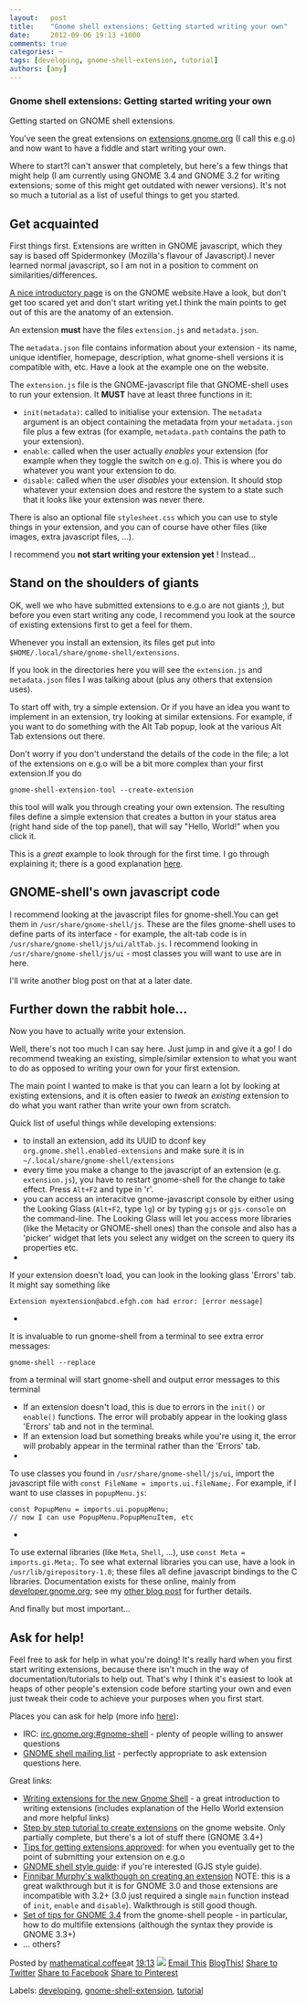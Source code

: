 ```yaml
---
layout:   post
title:    "Gnome shell extensions: Getting started writing your own"
date:     2012-09-06 19:13 +1000
comments: true
categories: ~
tags: [developing, gnome-shell-extension, tutorial]
authors: [amy]
---
```

### Gnome shell extensions: Getting started writing your own

Getting started on GNOME shell extensions.

You've seen the great extensions on [extensions.gnome.org](https://extensions.gnome.org/) (I call this e.g.o) and now want to have a fiddle and start writing your own.

Where to start?I can't answer that completely, but here's a few things that might help (I am currently using GNOME 3.4 and GNOME 3.2 for writing extensions; some of this might get outdated with newer versions). It's not so much a tutorial as a list of useful things to get you started.

## Get acquainted

First things first. Extensions are written in GNOME javascript, which they say is based off Spidermonkey (Mozilla's flavour of Javascript).I never learned normal javascript, so I am not in a position to comment on similarities/differences.

[A nice introductory page](https://live.gnome.org/GnomeShell/Extensions) is on the GNOME website.Have a look, but don't get too scared yet and don't start writing yet.I think the main points to get out of this are the anatomy of an extension.

An extension **must** have the files `extension.js` and `metadata.json`.

The `metadata.json` file contains information about your extension - its name, unique identifier, homepage, description, what gnome-shell versions it is compatible with, etc. Have a look at the example one on the website.

The `extension.js` file is the GNOME-javascript file that GNOME-shell uses to run your extension. It **MUST** have at least three functions in it:

- `init(metadata)`: called to initialise your extension. The `metadata` argument is an object containing the metadata from your `metadata.json` file plus a few extras (for example, `metadata.path` contains the path to your extension).
- `enable`: called when the user actually _enables_ your extension (for example when they toggle the switch on e.g.o). This is where you do whatever you want your extension to do.
- `disable`: called when the user _disables_ your extension. It should stop whatever your extension does and restore the system to a state such that it looks like your extension was never there.

There is also an optional file `stylesheet.css` which you can use to style things in your extension, and you can of course have other files (like images, extra javascript files, ...).

I recommend you **not start writing your extension yet** ! Instead...

## Stand on the shoulders of giants

OK, well we who have submitted extensions to e.g.o are not giants ;), but before you even start writing any code, I recommend you look at the source of existing extensions first to get a feel for them.

Whenever you install an extension, its files get put into `$HOME/.local/share/gnome-shell/extensions`.

If you look in the directories here you will see the `extension.js` and `metadata.json` files I was talking about (plus any others that extension uses).

To start off with, try a simple extension. Or if you have an idea you want to implement in an extension, try looking at similar extensions. For example, if you want to do something with the Alt Tab popup, look at the various Alt Tab extensions out there.

Don't worry if you don't understand the details of the code in the file; a lot of the extensions on e.g.o will be a bit more complex than your first extension.If you do

    gnome-shell-extension-tool --create-extension

this tool will walk you through creating your own extension. The resulting files define a simple extension that creates a button in your status area (right hand side of the top panel), that will say "Hello, World!" when you click it.

This is a _great_ example to look through for the first time. I go through explaining it; there is a good explanation [here](http://blogs.openshine.com/cgtapia/2011/05/16/writing-extensions-to-the-new-gnome-shell/).

## GNOME-shell's own javascript code

I recommend looking at the javascript files for gnome-shell.You can get them in `/usr/share/gnome-shell/js`. These are the files gnome-shell uses to define parts of its interface - for example, the alt-tab code is in `/usr/share/gnome-shell/js/ui/altTab.js`. I recommend looking in `/usr/share/gnome-shell/js/ui` - most classes you will want to use are in here.

I'll write another blog post on that at a later date.

## Further down the rabbit hole...

Now you have to actually write your extension.

Well, there's not too much I can say here. Just jump in and give it a go! I do recommend tweaking an existing, simple/similar extension to what you want to do as opposed to writing your own for your first extension.

The main point I wanted to make is that you can learn a lot by looking at existing extensions, and it is often easier to _tweak_ an _existing_ extension to do what you want rather than write your own from scratch.

Quick list of useful things while developing extensions:

- to install an extension, add its UUID to dconf key `org.gnome.shell.enabled-extensions` and make sure it is in `~/.local/share/gnome-shell/extensions`
- every time you make a change to the javascript of an extension (e.g. `extension.js`), you have to restart gnome-shell for the change to take effect. Press `Alt+F2` and type in 'r'.
- you can access an interacitve gnome-javascript console by either using the Looking Glass (`Alt+F2`, type `lg`) or by typing `gjs` or `gjs-console` on the command-line. The Looking Glass will let you access more libraries (like the Metacity or GNOME-shell ones) than the console and also has a 'picker' widget that lets you select any widget on the screen to query its properties etc.
- 

If your extension doesn't load, you can look in the looking glass 'Errors' tab. It might say something like

    Extension myextension@abcd.efgh.com had error: [error message]

- 

It is invaluable to run gnome-shell from a terminal to see extra error messages:

    gnome-shell --replace

from a terminal will start gnome-shell and output error messages to this terminal

- If an extension doesn't load, this is due to errors in the `init()` or `enable()` functions. The error will probably appear in the looking glass 'Errors' tab and not in the terminal.
- If an extension load but something breaks while you're using it, the error will probably appear in the terminal rather than the 'Errors' tab.
- 

To use classes you found in `/usr/share/gnome-shell/js/ui`, import the javascript file with `const FileName = imports.ui.fileName;`. For example, if I want to use classes in `popupMenu.js`:

    const PopupMenu = imports.ui.popupMenu;
    // now I can use PopupMenu.PopupMenuItem, etc

- 

To use external libraries (like `Meta`, `Shell`, ...), use `const Meta = imports.gi.Meta;`. To see what external libraries you can use, have a look in `/usr/lib/girepository-1.0`; these files all define javascript bindings to the C libraries. Documentation exists for these online, mainly from [developer.gnome.org](http://developer.gnome.org/); see my [other blog post](developing-gnome-shell-extensions.html) for further details.

And finally but most important...

## Ask for help!

Feel free to ask for help in what you're doing! It's really hard when you first start writing extensions, because there isn't much in the way of documentation/tutorials to help out. That's why I think it's easiest to look at heaps of other people's extension code before starting your own and even just tweak their code to achieve your purposes when you first start.

Places you can ask for help (more info [here](https://live.gnome.org/GnomeShell)):

- IRC: [irc.gnome.org:#gnome-shell](irc://irc.gnome.org/#gnome-shell) - plenty of people willing to answer questions
- [GNOME shell mailing list](https://mail.gnome.org/mailman/listinfo/gnome-shell-list) - perfectly appropriate to ask extension questions here.

Great links:

- [Writing extensions for the new Gnome Shell](http://blogs.openshine.com/cgtapia/2011/05/16/writing-extensions-to-the-new-gnome-shell/) - a great introduction to writing extensions (includes explanation of the Hello World extension and more helpful links)
- [Step by step tutorial to create extensions](https://live.gnome.org/GnomeShell/Extensions/StepByStepTutorial) on the gnome website. Only partially complete, but there's a lot of stuff there (GNOME 3.4+)
- [Tips for getting extensions approved](http://blog.mecheye.net/2012/02/requirements-and-tips-for-getting-your-gnome-shell-extension-approved/): for when you eventually get to the point of submitting your extension on e.g.o
- [GNOME shell style guide](https://live.gnome.org/GnomeShell/StyleGuide): if you're interested (GJS style guide).
- [Finnibar Murphy's walkthough on creating an extension](http://blog.fpmurphy.com/2011/06/patching-a-gnome-shell-theme.html) NOTE: this is a great walkthrough but it is for GNOME 3.0 and those extensions are incompatible with 3.2+ (3.0 just required a single `main` function instead of `init`, `enable` and `disable`). Walkthrough is still good though.
- [Set of tips for GNOME 3.4](http://blog.mecheye.net/2012/02/more-extension-api-breaks/) from the gnome-shell people - in particular, how to do multifile extensions (although the syntax they provide is GNOME 3.3+)
- ... others?

Posted by [mathematical.coffee](http://www.blogger.com/profile/15453196627437456098 "author profile")at [<abbr class="published" title="2012-09-06T19:13:00-07:00">19:13</abbr>](gnome-shell-extensions-getting-started.html "permanent link") [![](http://img2.blogblog.com/img/icon18_edit_allbkg.gif)](http://www.blogger.com/post-edit.g?blogID=7039473604287682752&postID=1928013052094088247&from=pencil "Edit Post")
 [Email This](http://www.blogger.com/share-post.g?blogID=7039473604287682752&postID=1928013052094088247&target=email "Email This") [BlogThis!](http://www.blogger.com/share-post.g?blogID=7039473604287682752&postID=1928013052094088247&target=blog "BlogThis!") [Share to Twitter](http://www.blogger.com/share-post.g?blogID=7039473604287682752&postID=1928013052094088247&target=twitter "Share to Twitter") [Share to Facebook](http://www.blogger.com/share-post.g?blogID=7039473604287682752&postID=1928013052094088247&target=facebook "Share to Facebook") [Share to Pinterest](http://www.blogger.com/share-post.g?blogID=7039473604287682752&postID=1928013052094088247&target=pinterest "Share to Pinterest")
<plusone source="blogger:blog:plusone" href="http://mathematicalcoffee.blogspot.com/2012/09/gnome-shell-extensions-getting-started.html" size="medium" width="300" annotation="inline"></plusone>

Labels: [developing](../../search/label/developing.html), [gnome-shell-extension](../../search/label/gnome-shell-extension.html), [tutorial](../../search/label/tutorial.html)


